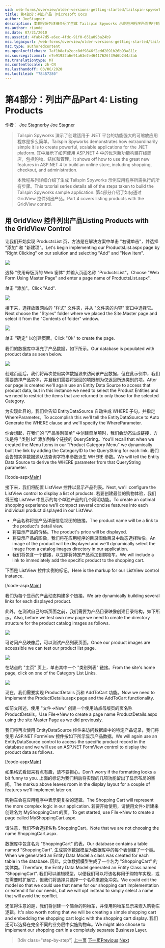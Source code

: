 ```yaml
---
uid: web-forms/overview/older-versions-getting-started/tailspin-spyworks/tailspin-spyworks-part-4
title: 第4部分：列出产品 |Microsoft Docs
author: JoeStagner
description: 本教程系列详细介绍了生成 Tailspin Spyworks 示例应用程序所需执行的所有步骤。 第4部分介绍了如何通过 GridView contr 来列出产品 。
ms.author: riande
ms.date: 07/21/2010
ms.assetid: 4fab47d5-a6ec-4fdc-91f0-651a093a24b9
msc.legacyurl: /web-forms/overview/older-versions-getting-started/tailspin-spyworks/tailspin-spyworks-part-4
msc.type: authoredcontent
ms.openlocfilehash: 7af1b8afa2ecc8df9846f2edd2091b26b93a811c
ms.sourcegitcommit: e7e91932a6e91a63e2e46417626f39d6b244a3ab
ms.translationtype: MT
ms.contentlocale: zh-CN
ms.lasthandoff: 03/06/2020
ms.locfileid: "78457280"
---
```

# <a name="part-4-listing-products"></a><span data-ttu-id="83d76-104">第4部分：列出产品</span><span class="sxs-lookup"><span data-stu-id="83d76-104">Part 4: Listing Products</span></span>

<span data-ttu-id="83d76-105">作者： [Joe Stagner](https://github.com/JoeStagner)</span><span class="sxs-lookup"><span data-stu-id="83d76-105">by [Joe Stagner](https://github.com/JoeStagner)</span></span>

> <span data-ttu-id="83d76-106">Tailspin Spyworks 演示了创建适用于 .NET 平台的功能强大的可缩放应用程序是多么简单。</span><span class="sxs-lookup"><span data-stu-id="83d76-106">Tailspin Spyworks demonstrates how extraordinarily simple it is to create powerful, scalable applications for the .NET platform.</span></span> <span data-ttu-id="83d76-107">其中展示了如何使用 ASP.NET 4 中的优秀新功能构建在线商店，包括购物、结帐和管理。</span><span class="sxs-lookup"><span data-stu-id="83d76-107">It shows off how to use the great new features in ASP.NET 4 to build an online store, including shopping, checkout, and administration.</span></span>
> 
> <span data-ttu-id="83d76-108">本教程系列详细介绍了生成 Tailspin Spyworks 示例应用程序所需执行的所有步骤。</span><span class="sxs-lookup"><span data-stu-id="83d76-108">This tutorial series details all of the steps taken to build the Tailspin Spyworks sample application.</span></span> <span data-ttu-id="83d76-109">第4部分介绍了如何通过 GridView 控件列出产品。</span><span class="sxs-lookup"><span data-stu-id="83d76-109">Part 4 covers listing products with the GridView control.</span></span>

## <a id="_Toc260221670"></a><span data-ttu-id="83d76-110">用 GridView 控件列出产品</span><span class="sxs-lookup"><span data-stu-id="83d76-110">Listing Products with the GridView Control</span></span>

<span data-ttu-id="83d76-111">让我们开始实现 ProductsList 页，方法是在解决方案中单击 "右键单击"，并选择 "添加" 和 "新建项"。</span><span class="sxs-lookup"><span data-stu-id="83d76-111">Let's begin implementing our ProductsList.aspx page by "Right Clicking" on our solution and selecting "Add" and "New Item".</span></span>

![](tailspin-spyworks-part-4/_static/image1.jpg)

<span data-ttu-id="83d76-112">选择 "使用母版页的 Web 窗体" 并输入页面名称 "ProductsList"。</span><span class="sxs-lookup"><span data-stu-id="83d76-112">Choose "Web Form Using Master Page" and enter a page name of ProductsList.aspx".</span></span>

<span data-ttu-id="83d76-113">单击 "添加"。</span><span class="sxs-lookup"><span data-stu-id="83d76-113">Click "Add".</span></span>

![](tailspin-spyworks-part-4/_static/image2.jpg)

<span data-ttu-id="83d76-114">接下来，选择放置网站的 "样式" 文件夹，并从 "文件夹的内容" 窗口中选择它。</span><span class="sxs-lookup"><span data-stu-id="83d76-114">Next choose the "Styles" folder where we placed the Site.Master page and select it from the "Contents of folder" window.</span></span>

![](tailspin-spyworks-part-4/_static/image3.jpg)

<span data-ttu-id="83d76-115">单击 "确定" 以创建页面。</span><span class="sxs-lookup"><span data-stu-id="83d76-115">Click "Ok" to create the page.</span></span>

<span data-ttu-id="83d76-116">我们的数据库中填充了产品数据，如下所示。</span><span class="sxs-lookup"><span data-stu-id="83d76-116">Our database is populated with product data as seen below.</span></span>

![](tailspin-spyworks-part-4/_static/image4.jpg)

<span data-ttu-id="83d76-117">创建页面后，我们将再次使用实体数据源来访问该产品数据，但在此示例中，我们需要选择产品实体，并且我们需要将返回的项限制为仅返回所选类别的项。</span><span class="sxs-lookup"><span data-stu-id="83d76-117">After our page is created we'll again use an Entity Data Source to access that product data, but in this instance we need to select the Product Entities and we need to restrict the items that are returned to only those for the selected Category.</span></span>

<span data-ttu-id="83d76-118">为实现此目的，我们会告知 EntityDataSource 自动生成 WHERE 子句，并指定 WhereParameter。</span><span class="sxs-lookup"><span data-stu-id="83d76-118">To accomplish this we'll tell the EntityDataSource to Auto Generate the WHERE clause and we'll specify the WhereParameter.</span></span>

<span data-ttu-id="83d76-119">你会想起，在我们的 "产品类别菜单" 中创建菜单项时，我们会动态生成链接，方法是将 "类别 Id" 添加到每个链接的 QueryString。</span><span class="sxs-lookup"><span data-stu-id="83d76-119">You'll recall that when we created the Menu Items in our "Product Category Menu" we dynamically built the link by adding the CategoryID to the QueryString for each link.</span></span> <span data-ttu-id="83d76-120">我们会告知实体数据源从该查询字符串参数派生 WHERE 参数。</span><span class="sxs-lookup"><span data-stu-id="83d76-120">We will tell the Entity Data Source to derive the WHERE parameter from that QueryString parameter.</span></span>

[!code-aspx[Main](tailspin-spyworks-part-4/samples/sample1.aspx)]

<span data-ttu-id="83d76-121">接下来，我们将配置 ListView 控件以显示产品列表。</span><span class="sxs-lookup"><span data-stu-id="83d76-121">Next, we'll configure the ListView control to display a list of products.</span></span> <span data-ttu-id="83d76-122">若要创建最佳的购物体验，我们将压缩 ListVew 中显示的每个单独产品的几个简明功能。</span><span class="sxs-lookup"><span data-stu-id="83d76-122">To create an optimal shopping experience we'll compact several concise features into each individual product displayed in our ListVew.</span></span>

- <span data-ttu-id="83d76-123">产品名称将是产品详细信息视图的链接。</span><span class="sxs-lookup"><span data-stu-id="83d76-123">The product name will be a link to the product's detail view.</span></span>
- <span data-ttu-id="83d76-124">将显示产品的价格。</span><span class="sxs-lookup"><span data-stu-id="83d76-124">The product's price will be displayed.</span></span>
- <span data-ttu-id="83d76-125">将显示产品的图像，我们将在应用程序的目录图像目录中动态选择映像。</span><span class="sxs-lookup"><span data-stu-id="83d76-125">An image of the product will be displayed and we'll dynamically select the image from a catalog images directory in our application.</span></span>
- <span data-ttu-id="83d76-126">我们将包含一个链接，以立即将特定产品添加到购物车。</span><span class="sxs-lookup"><span data-stu-id="83d76-126">We will include a link to immediately add the specific product to the shopping cart.</span></span>

<span data-ttu-id="83d76-127">下面是 ListView 控件实例的标记。</span><span class="sxs-lookup"><span data-stu-id="83d76-127">Here is the markup for our ListView control instance.</span></span>

[!code-aspx[Main](tailspin-spyworks-part-4/samples/sample2.aspx)]

<span data-ttu-id="83d76-128">我们为每个显示的产品动态构建多个链接。</span><span class="sxs-lookup"><span data-stu-id="83d76-128">We are dynamically building several links for each displayed product.</span></span>

<span data-ttu-id="83d76-129">此外，在测试自己的新页面之前，我们需要为产品目录映像创建目录结构，如下所示。</span><span class="sxs-lookup"><span data-stu-id="83d76-129">Also, before we test own new page we need to create the directory structure for the product catalog images as follows.</span></span>

![](tailspin-spyworks-part-4/_static/image1.png)

<span data-ttu-id="83d76-130">可访问产品映像后，可以测试产品列表页面。</span><span class="sxs-lookup"><span data-stu-id="83d76-130">Once our product images are accessible we can test our product list page.</span></span>

![](tailspin-spyworks-part-4/_static/image5.jpg)

<span data-ttu-id="83d76-131">在站点的 "主页" 页上，单击其中一个 "类别列表" 链接。</span><span class="sxs-lookup"><span data-stu-id="83d76-131">From the site's home page, click on one of the Category List Links.</span></span>

![](tailspin-spyworks-part-4/_static/image6.jpg)

<span data-ttu-id="83d76-132">现在，我们需要实现 ProductDetails 页和 AddToCart 功能。</span><span class="sxs-lookup"><span data-stu-id="83d76-132">Now we need to implement the ProductDetails.aspx page and the AddToCart functionality.</span></span>

<span data-ttu-id="83d76-133">如前文所述，使用 "文件-&gt;New" 创建一个使用站点母版页的页名称 ProductDetails。</span><span class="sxs-lookup"><span data-stu-id="83d76-133">Use File-&gt;New to create a page name ProductDetails.aspx using the site Master Page as we did previously.</span></span>

<span data-ttu-id="83d76-134">我们将再次使用 EntityDataSource 控件来访问数据库中的特定产品记录，我们将使用 ASP.NET FormView 控件按如下所示显示产品数据。</span><span class="sxs-lookup"><span data-stu-id="83d76-134">We will again use an EntityDataSource control to access the specific product record in the database and we will use an ASP.NET FormView control to display the product data as follows.</span></span>

[!code-aspx[Main](tailspin-spyworks-part-4/samples/sample3.aspx)]

<span data-ttu-id="83d76-135">如果格式看起来有点有趣，请不要担心。</span><span class="sxs-lookup"><span data-stu-id="83d76-135">Don't worry if the formatting looks a bit funny to you.</span></span> <span data-ttu-id="83d76-136">上面的标记为我们稍后将实现的几项功能留出了显示布局的空间。</span><span class="sxs-lookup"><span data-stu-id="83d76-136">The markup above leaves room in the display layout for a couple of features we'll implement later on.</span></span>

<span data-ttu-id="83d76-137">购物车会在应用程序中表示更复杂的逻辑。</span><span class="sxs-lookup"><span data-stu-id="83d76-137">The Shopping Cart will represent the more complex logic in our application.</span></span> <span data-ttu-id="83d76-138">若要开始使用，请使用文件&gt;新建来创建名为 MyShoppingCart 的页。</span><span class="sxs-lookup"><span data-stu-id="83d76-138">To get started, use File-&gt;New to create a page called MyShoppingCart.aspx.</span></span>

<span data-ttu-id="83d76-139">请注意，我们不会选择名称 ShoppingCart。</span><span class="sxs-lookup"><span data-stu-id="83d76-139">Note that we are not choosing the name ShoppingCart.aspx.</span></span>

<span data-ttu-id="83d76-140">数据库中包含名为 "ShoppingCart" 的表。</span><span class="sxs-lookup"><span data-stu-id="83d76-140">Our database contains a table named "ShoppingCart".</span></span> <span data-ttu-id="83d76-141">生成实体数据模型为数据库中的每个表创建了一个类。</span><span class="sxs-lookup"><span data-stu-id="83d76-141">When we generated an Entity Data Model a class was created for each table in the database.</span></span> <span data-ttu-id="83d76-142">因此，实体数据模型生成了一个名为 "ShoppingCart" 的实体类。</span><span class="sxs-lookup"><span data-stu-id="83d76-142">Therefore, the Entity Data Model generated an Entity Class named "ShoppingCart".</span></span> <span data-ttu-id="83d76-143">我们可以编辑模型，以便我们可以将该名称用于购物车实现，或在需要时扩展它，但我们将选择只选择一个名称来避免冲突。</span><span class="sxs-lookup"><span data-stu-id="83d76-143">We could edit the model so that we could use that name for our shopping cart implementation or extend it for our needs, but we will opt instead to simply select a name that will avoid the conflict.</span></span>

<span data-ttu-id="83d76-144">还值得注意的是，我们将创建一个简单的购物车，并使用购物车显示来嵌入购物车逻辑。</span><span class="sxs-lookup"><span data-stu-id="83d76-144">It's also worth noting that we will be creating a simple shopping cart and embedding the shopping cart logic with the shopping cart display.</span></span> <span data-ttu-id="83d76-145">我们还可以选择在完全不同的业务层中实施购物车。</span><span class="sxs-lookup"><span data-stu-id="83d76-145">We might also choose to implement our shopping cart in a completely separate Business Layer.</span></span>

> [!div class="step-by-step"]
> <span data-ttu-id="83d76-146">[上一页](tailspin-spyworks-part-3.md)
> [下一页](tailspin-spyworks-part-5.md)</span><span class="sxs-lookup"><span data-stu-id="83d76-146">[Previous](tailspin-spyworks-part-3.md)
[Next](tailspin-spyworks-part-5.md)</span></span>
